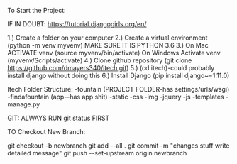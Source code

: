 To Start the Project:

IF IN DOUBT: https://tutorial.djangogirls.org/en/

1.) Create a folder on your computer
2.) Create a virtual environment (python -m venv myvenv) MAKE SURE IT IS PYTHON 3.6
3.) On Mac ACTIVATE venv (source myvenv/bin/activate) 
 	On Windows Activate venv (myvenv/Scripts/activate)
4.) Clone github repository (git clone https://github.com/dmayers340/itech.git)
5.) (cd itech)-could probably install django without doing this
6.) Install Django (pip install django~=1.11.0)


Itech Folder Structure:
	-fountain (PROJECT FOLDER-has settings/urls/wsgi)
	-findafountain (app--has app shit)
	-static 
		-css
		-img
		-jquery
		-js
	-templates
	-manage.py 


GIT:
ALWAYS RUN git status FIRST

TO Checkout New Branch:

git checkout -b newbranch
git add --all .
git commit -m "changes stuff write detailed message"
git push --set-upstream origin newbranch